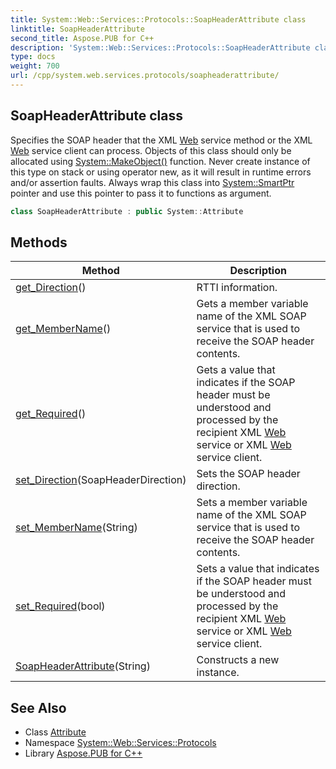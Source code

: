 ```yaml
---
title: System::Web::Services::Protocols::SoapHeaderAttribute class
linktitle: SoapHeaderAttribute
second_title: Aspose.PUB for C++
description: 'System::Web::Services::Protocols::SoapHeaderAttribute class. Specifies the SOAP header that the XML Web service method or the XML Web service client can process. Objects of this class should only be allocated using System::MakeObject() function. Never create instance of this type on stack or using operator new, as it will result in runtime errors and/or assertion faults. Always wrap this class into System::SmartPtr pointer and use this pointer to pass it to functions as argument in C++.'
type: docs
weight: 700
url: /cpp/system.web.services.protocols/soapheaderattribute/
---
```

## SoapHeaderAttribute class


Specifies the SOAP header that the XML [Web](../../system.web/) service method or the XML [Web](../../system.web/) service client can process. Objects of this class should only be allocated using [System::MakeObject()](../../system/makeobject/) function. Never create instance of this type on stack or using operator new, as it will result in runtime errors and/or assertion faults. Always wrap this class into [System::SmartPtr](../../system/smartptr/) pointer and use this pointer to pass it to functions as argument.

```cpp
class SoapHeaderAttribute : public System::Attribute
```

## Methods

| Method | Description |
| --- | --- |
| [get_Direction](./get_direction/)() | RTTI information. |
| [get_MemberName](./get_membername/)() | Gets a member variable name of the XML SOAP service that is used to receive the SOAP header contents. |
| [get_Required](./get_required/)() | Gets a value that indicates if the SOAP header must be understood and processed by the recipient XML [Web](../../system.web/) service or XML [Web](../../system.web/) service client. |
| [set_Direction](./set_direction/)(SoapHeaderDirection) | Sets the SOAP header direction. |
| [set_MemberName](./set_membername/)(String) | Sets a member variable name of the XML SOAP service that is used to receive the SOAP header contents. |
| [set_Required](./set_required/)(bool) | Sets a value that indicates if the SOAP header must be understood and processed by the recipient XML [Web](../../system.web/) service or XML [Web](../../system.web/) service client. |
| [SoapHeaderAttribute](./soapheaderattribute/)(String) | Constructs a new instance. |
## See Also

* Class [Attribute](../../system/attribute/)
* Namespace [System::Web::Services::Protocols](../)
* Library [Aspose.PUB for C++](../../)

